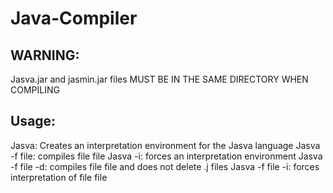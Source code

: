 # Java-Compiler

## WARNING:
Jasva.jar and jasmin.jar files MUST BE IN THE SAME DIRECTORY WHEN COMPILING

## Usage:
Jasva: Creates an interpretation environment for the Jasva language
Jasva -f file: compiles file file
Jasva -i: forces an interpretation environment
Jasva -f file -d: compiles file file and does not delete .j files
Jasva -f file -i: forces interpretation of file file
